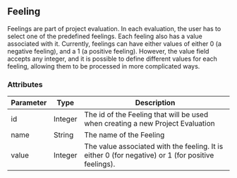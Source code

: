 ## Feeling

Feelings are part of project evaluation. In each evaluation, the user
has to select one of the predefined feelings. Each feeling also has
a value associated with it. Currently, feelings can have either values of
either 0 (a negative feeling), and a 1 (a positive feeling). However,
the value field accepts any integer, and it is possible to define
different values for each feeling, allowing them to be processed in
more complicated ways.

### Attributes

Parameter | Type | Description
--------- | ------- | -----------
id 			 | Integer | The id of the Feeling that will be used when creating a new Project Evaluation
name 		 | String | The name of the Feeling
value 		 | Integer | The value associated with the feeling. It is either 0 (for negative) or 1 (for positive feelings).
